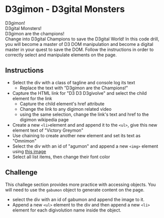 # D3gimon - D3gital Monsters
 D3gimon! <br>
D3gital Monsters! <br>
D3gimon are the champions! <br>
Change into D3gital Champions to save the D3gital World!
 In this code drill, you will become a master of D3 DOM manipulation and become a digital master in your quest to save the DOM. Follow the instructions in order to correctly select and manipulate elements on the page.
 ## Instructions
 * Select the div with a class of tagline and console log its text
    * Replace the text with "D3gimon are the Champions!"
* Capture the HTML link for "D3 D3 D3givolve" and select the child element for the link
    * Capture the child element's href attribute
    * Change the link to any digimon related video
    * using the same selection, change the link's text and href to the digimon wikipedia page
* Create a new `<li>`element and and append it to the `<ul>`, give this new element text of "Victory Greymon"
* Use chaining to create another new element and set its text as "Omnimon"
* Select the div with an id of "agumon" and append a new `<img>` element using [this image](https://vignette.wikia.nocookie.net/digimon/images/6/68/Agumon_b.jpg/revision/latest?cb=20170210150934)
* Select all list items, then change their font color

 ## Challenge
 
 This challege section provides more practice with accessing objects. You will need to use the `gabumon` object to generate content on the page.
 * select the div with an id of gabumon and append the image to it.
 * Append a new `<ul>` element to the div and then append a new `<li>` element for each digivolution name inside the object.